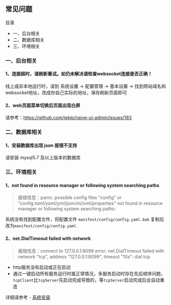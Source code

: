 ## 常见问题

目录

- 一、后台相关
- 二、数据库相关
- 三、环境相关


### 一、后台相关

#### 1、连接超时，请刷新重试。如仍未解决请检查websocket连接是否正确！

线上或非本地运行时，请到 系统设置 -> 配置管理 -> 基本设置 -> 找到网站域名和websocket地址，改成你自己实际的地址，保存刷新页面即可

#### 2、web页面菜单切换后页面出现白屏

请参考：https://github.com/jekip/naive-ui-admin/issues/183


### 二、数据库相关

#### 1、安装数据库出现 json 报错不支持

请安装 mysql5.7 及以上版本的数据库



### 三、环境相关

#### 1、not found in resource manager or following system searching paths

> 报错信息：panic: possible config files "config" or "config.toml/yaml/yml/json/ini/xml/properties" not found in resource manager or following system searching paths:

系统没有找到配置文件，将配置文件 `manifest/config/config.yaml.bak` 复制后改为`manifest/config/config.yaml`


#### 2、net.DialTimeout failed with network

> 报错信息：connect to 127.0.0.1:8099 error: net.DialTimeout failed with network "tcp", address "127.0.0.1:8099", timeout "10s": dial tcp

- http服务没有启动或正在启动
- 通过一键启动所有服务运行时属正常情况，多服务启动时存在先后顺序问题，`tcpClient`比`tcpServer`先启动完成导致的，等`tcpServer`启动完成后会自动重连




详细请参考 - [系统安装](start-installation.md)
